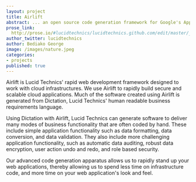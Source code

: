 ```yaml
---
layout: project
title: Airlift
abstract: ... an open source code generation framework for Google's AppEngine and node.js.
prose_link:
  http://prose.io/#lucidtechnics/lucidtechnics.github.com/edit/master/_posts/features/0100-01-01-airlift.md
author_twitter: lucidtechnics
author: Bediako George
image: /images/nature.jpeg
categories:
- projects
published: true
---
```


Airlift is Lucid Technics' rapid web development framework designed to work with cloud infrastructures. We use Airlift to rapidly build secure and scalable cloud applications.  Much of the software created using Airlift is generated from Dictation, Lucid Technics' human readable business requirements language.

Using Dictation with Airlift, Lucid Technics can generate software to deliver many modes of business functionality that are often coded by hand.  These include simple application functionality such as data formatting, data conversion, and data validation.  They also include more challenging application functionality, such as automatic data auditing, robust data encryption, user action undo and redo, and role based security.

Our advanced code generation apparatus allows us to rapidly stand up your web applications, thereby allowing us to spend less time on infrastructure code, and more time on your web application's look and feel.

